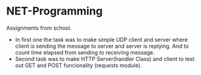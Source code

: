 # NET-Programming
Assignments from school.
<br/>
- In first one the task was to make simple UDP client and server where client is sending the message to server and server is replying. And to count time elapsed from sending to receiving message.
- Second task was to make HTTP Server(handler Class) and client to test out GET and POST funcionality (requests module).
